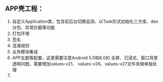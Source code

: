 ## APP壳工程：
1. 自定义Application类，包含前后台切换监测、以Task形式初始化三方库、dex分包、异常拦截等功能
2. 打包环境
3. 签名
4. 混淆规则
5. 业务模块集成
6. APP主题等配置，这里需要注意Android 5.0和8.0的 全屏、沉浸式、窗口背景透明问题，需要增加values-v21、
values-v26、values-v27文件夹做单独处理
7. 